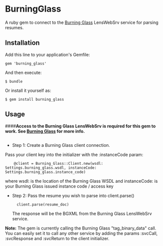 
# BurningGlass

A ruby gem to connect to the  [Burning Glass](http://www.burning-glass.com/) LensWebSrv service for parsing resumes.

## Installation

Add this line to your application's Gemfile:

    gem 'burning_glass'

And then execute:

    $ bundle

Or install it yourself as:

    $ gem install burning_glass

## Usage


####**Access to the Burning Glass LensWebSrv is required for this gem to work. See [Burning Glass](http://www.burning-glass.com/) for more info.**

##

- Step 1:
        Create a Burning Glass client connection.

Pass your client key into the initializer with the :instanceCode param:

        @client = Burning_Glass::Client.new(wsdl: Settings.burning_glass.wsdl, instanceCode: Settings.burning_glass.instance_code)

where wsdl: is the location of the Burning Glass WSDL and instanceCode: is your Burning Glass issued instance code / access key

- Step 2:
        Pass the resume you wish to parse into client.parse()

        client.parse(resume_doc)

    The response will be the BGXML from the Burning Glass LensWebSrv service.

**Note:** The gem is currently calling the Burning Glass "tag_binary_data" call. You can easily set it to call any other service by adding the params :svcCall, :svcResponse and :svcReturn to the client initializer.
